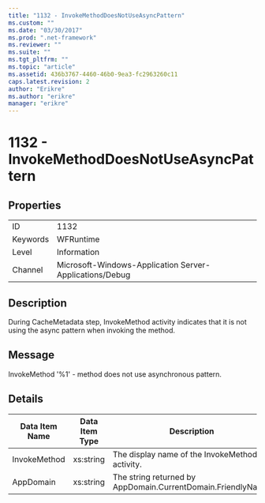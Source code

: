 ```yaml
---
title: "1132 - InvokeMethodDoesNotUseAsyncPattern"
ms.custom: ""
ms.date: "03/30/2017"
ms.prod: ".net-framework"
ms.reviewer: ""
ms.suite: ""
ms.tgt_pltfrm: ""
ms.topic: "article"
ms.assetid: 436b3767-4460-46b0-9ea3-fc2963260c11
caps.latest.revision: 2
author: "Erikre"
ms.author: "erikre"
manager: "erikre"
---
```

# 1132 - InvokeMethodDoesNotUseAsyncPattern
## Properties  
  
|||  
|-|-|  
|ID|1132|  
|Keywords|WFRuntime|  
|Level|Information|  
|Channel|Microsoft-Windows-Application Server-Applications/Debug|  
  
## Description  
 During CacheMetadata step, InvokeMethod activity indicates that it is not using the async pattern when invoking the method.  
  
## Message  
 InvokeMethod '%1' - method does not use asynchronous pattern.  
  
## Details  
  
|Data Item Name|Data Item Type|Description|  
|--------------------|--------------------|-----------------|  
|InvokeMethod|xs:string|The display name of the InvokeMethod activity.|  
|AppDomain|xs:string|The string returned by AppDomain.CurrentDomain.FriendlyName.|
